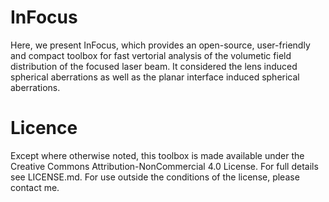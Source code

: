 # InFocus
Here, we present InFocus, which provides an open-source, user-friendly and compact toolbox for fast vertorial analysis of the volumetic field distribution of the focused laser beam. It considered the lens induced spherical aberrations as well as the planar interface induced spherical aberrations. 
# Licence
Except where otherwise noted, this toolbox is made available under the Creative Commons Attribution-NonCommercial 4.0 License. For full details see LICENSE.md. For use outside the conditions of the license, please contact me.